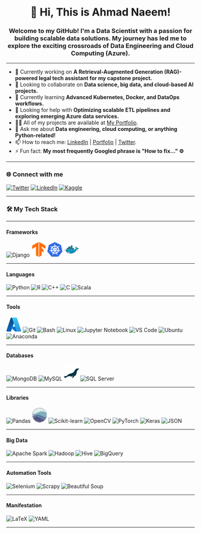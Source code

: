 <h1 align="center">👋 Hi, This is <strong>Ahmad Naeem!</strong></h1>

<h3 align="center">Welcome to my GitHub! I'm a Data Scientist with a passion for building scalable data solutions. My journey has led me to explore the exciting crossroads of Data Engineering and Cloud Computing (Azure).</h3>

---

- 🔭 Currently working on **A Retrieval-Augmented Generation (RAG)-powered legal tech assistant for my capstone project.**
- 👯 Looking to collaborate on **Data science, big data, and cloud-based AI projects.**
- 🌱 Currently learning **Advanced Kubernetes, Docker, and DataOps workflows.**
- 🤝 Looking for help with **Optimizing scalable ETL pipelines and exploring emerging Azure data services.**
- 👨‍💻 All of my projects are available at [My Portfolio](https://www.datascienceportfol.io/ahmadinit).
- 💬 Ask me about **Data engineering, cloud computing, or anything Python-related!**
- 📫 How to reach me: [LinkedIn](https://www.linkedin.com/in/ahmadinit) | [Portfolio](https://www.datascienceportfol.io/ahmadinit) | [Twitter](https://twitter.com/ahmedinit).
- ⚡ Fun fact: **My most frequently Googled phrase is "How to fix..." ⚙️**

---

### 🌐 Connect with me

<p align="left">
  <a href="https://twitter.com/ahmedinit" target="_blank"><img src="https://raw.githubusercontent.com/rahuldkjain/github-profile-readme-generator/master/src/images/icons/Social/twitter.svg" alt="Twitter" height="30" width="40" /></a>
  <a href="https://linkedin.com/in/ahmadinit" target="_blank"><img src="https://raw.githubusercontent.com/rahuldkjain/github-profile-readme-generator/master/src/images/icons/Social/linked-in-alt.svg" alt="LinkedIn" height="30" width="40" /></a>
  <a href="https://kaggle.com/ahmadinit" target="_blank"><img src="https://raw.githubusercontent.com/rahuldkjain/github-profile-readme-generator/master/src/images/icons/Social/kaggle.svg" alt="Kaggle" height="30" width="40" /></a>
</p>

---
### 🛠️ My Tech Stack

---

#### Frameworks
<img src="https://cdn.jsdelivr.net/gh/devicons/devicon/icons/django/django-plain.svg" alt="Django" width="40" height="40"/>
<img src="https://raw.githubusercontent.com/devicons/devicon/master/icons/tensorflow/tensorflow-original.svg" alt="TensorFlow" width="40" height="40"/>
<img src="https://raw.githubusercontent.com/devicons/devicon/master/icons/kubernetes/kubernetes-plain.svg" alt="Kubernetes" width="40" height="40"/>
<img src="https://raw.githubusercontent.com/devicons/devicon/master/icons/docker/docker-original.svg" alt="Docker" width="40" height="40"/>

---

#### Languages
<img src="https://cdn.jsdelivr.net/gh/devicons/devicon/icons/python/python-original.svg" alt="Python" width="40" height="40"/>
<img src="https://cdn.jsdelivr.net/gh/devicons/devicon/icons/r/r-original.svg" alt="R" width="40" height="40"/>
<img src="https://cdn.jsdelivr.net/gh/devicons/devicon/icons/cplusplus/cplusplus-original.svg" alt="C++" width="40" height="40"/>
<img src="https://cdn.jsdelivr.net/gh/devicons/devicon/icons/c/c-original.svg" alt="C" width="40" height="40"/>
<img src="https://cdn.jsdelivr.net/gh/devicons/devicon/icons/scala/scala-original.svg" alt="Scala" width="40" height="40"/>

---

#### Tools
<img src="https://raw.githubusercontent.com/devicons/devicon/master/icons/azure/azure-original.svg" alt="Azure" width="40" height="40"/>
<img src="https://cdn.jsdelivr.net/gh/devicons/devicon/icons/git/git-original.svg" alt="Git" width="40" height="40"/>
<img src="https://cdn.jsdelivr.net/gh/devicons/devicon/icons/bash/bash-original.svg" alt="Bash" width="40" height="40"/>
<img src="https://cdn.jsdelivr.net/gh/devicons/devicon/icons/linux/linux-original.svg" alt="Linux" width="40" height="40"/>
<img src="https://cdn.jsdelivr.net/gh/devicons/devicon/icons/jupyter/jupyter-original.svg" alt="Jupyter Notebook" width="40" height="40"/>
<img src="https://cdn.jsdelivr.net/gh/devicons/devicon/icons/vscode/vscode-original.svg" alt="VS Code" width="40" height="40"/>
<img src="https://cdn.jsdelivr.net/gh/devicons/devicon/icons/ubuntu/ubuntu-plain.svg" alt="Ubuntu" width="40" height="40"/>
<img src="https://cdn.jsdelivr.net/gh/devicons/devicon/icons/anaconda/anaconda-original.svg" alt="Anaconda" width="40" height="40"/>

---

#### Databases
<img src="https://cdn.jsdelivr.net/gh/devicons/devicon/icons/mongodb/mongodb-original.svg" alt="MongoDB" width="40" height="40"/>
<img src="https://cdn.jsdelivr.net/gh/devicons/devicon/icons/mysql/mysql-original.svg" alt="MySQL" width="40" height="40"/>
<img src="https://raw.githubusercontent.com/devicons/devicon/master/icons/mariadb/mariadb-original.svg" alt="MariaDB" width="40" height="40"/>
<img src="https://cdn.jsdelivr.net/gh/devicons/devicon/icons/sqlite/sqlite-original.svg" alt="SQL Server" width="40" height="40"/>

---

#### Libraries
<img src="https://cdn.jsdelivr.net/gh/devicons/devicon/icons/pandas/pandas-original.svg" alt="Pandas" width="40" height="40"/>
<img src="https://raw.githubusercontent.com/devicons/devicon/master/icons/seaborn/seaborn-original.svg" alt="Seaborn" width="40" height="40"/>
<img src="https://raw.githubusercontent.com/devicons/devicon/master/icons/scikit-learn/scikit-learn-original.svg" alt="Scikit-learn" width="40" height="40"/>
<img src="https://cdn.jsdelivr.net/gh/devicons/devicon/icons/opencv/opencv-original.svg" alt="OpenCV" width="40" height="40"/>
<img src="https://cdn.jsdelivr.net/gh/devicons/devicon/icons/pytorch/pytorch-original.svg" alt="PyTorch" width="40" height="40"/>
<img src="https://cdn.jsdelivr.net/gh/devicons/devicon/icons/keras/keras-original.svg" alt="Keras" width="40" height="40"/>
<img src="https://cdn.jsdelivr.net/gh/devicons/devicon/icons/json/json-original.svg" alt="JSON" width="40" height="40"/>

---

#### Big Data
<img src="https://cdn.jsdelivr.net/gh/devicons/devicon/icons/apache/apache-original.svg" alt="Apache Spark" width="40" height="40"/>
<img src="https://cdn.jsdelivr.net/gh/devicons/devicon/icons/hadoop/hadoop-original.svg" alt="Hadoop" width="40" height="40"/>
<img src="https://cdn.jsdelivr.net/gh/devicons/devicon/icons/hive/hive-original.svg" alt="Hive" width="40" height="40"/>
<img src="https://cdn.jsdelivr.net/gh/devicons/devicon/icons/googlebigquery/googlebigquery-original.svg" alt="BigQuery" width="40" height="40"/>

---

#### Automation Tools
<img src="https://cdn.jsdelivr.net/gh/devicons/devicon/icons/selenium/selenium-original.svg" alt="Selenium" width="40" height="40"/>
<img src="https://cdn.jsdelivr.net/gh/devicons/devicon/icons/scrapy/scrapy-original.svg" alt="Scrapy" width="40" height="40"/>
<img src="https://cdn.jsdelivr.net/gh/devicons/devicon/icons/beautifulsoup/beautifulsoup-original.svg" alt="Beautiful Soup" width="40" height="40"/>

---

#### Manifestation
<img src="https://cdn.jsdelivr.net/gh/devicons/devicon/icons/latex/latex-original.svg" alt="LaTeX" width="40" height="40"/>
<img src="https://cdn.jsdelivr.net/gh/devicons/devicon/icons/yaml/yaml-original.svg" alt="YAML" width="40" height="40"/>

---
